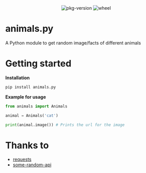 <div align="center">
  <img src="https://img.shields.io/pypi/v/animals.py" alt="pkg-version">
  <img src="https://img.shields.io/pypi/wheel/animals.py" alt="wheel">
  
</div>

# animals.py
A Python module to get random image/facts of different animals

# Getting started

**Installation**
```sh
pip install animals.py
```
**Example for usage**
```py
from animals import Animals

animal = Animals('cat')

print(animal.image()) # Prints the url for the image
```

# Thanks to

* [requests](https://github.com/psf/requests)
* [some-random-api](https://some-random-api.ml)
